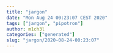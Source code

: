 ```yaml
---
title: "jargon"
date: "Mon Aug 24 00:23:07 CEST 2020"
tags: ["jargon", "pipotron"]
author: m1ch3l
categories: ["generated"]
slug: "jargon/2020-08-24-00:23:07"
---
```



